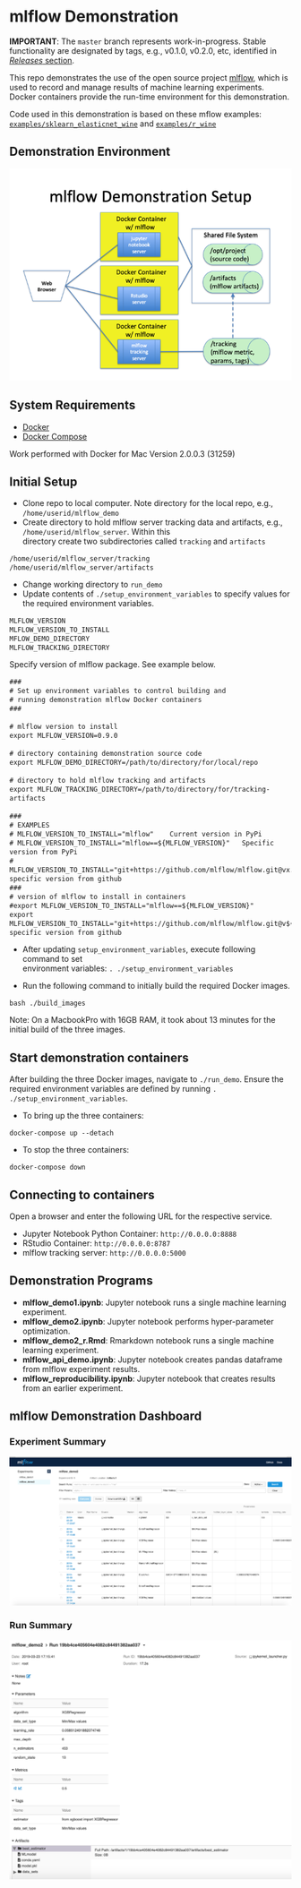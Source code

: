 # mlflow Demonstration

**IMPORTANT**: The `master` branch represents work-in-progress.  Stable functionality are designated by 
tags, e.g., v0.1.0, v0.2.0, etc, identified in 
[_Releases_ section](https://github.com/jimthompson5802/mlflow_demo/releases).

This repo demonstrates the use of the open source project [mlflow](https://mlflow.org), which is used to record 
and manage results of machine learning experiments.  Docker containers
provide the run-time environment for this demonstration.

Code used in this demonstration is based on these mflow examples: 
[`examples/sklearn_elasticnet_wine`](https://github.com/mlflow/mlflow/tree/master/examples/sklearn_elasticnet_wine) 
and [`examples/r_wine`](https://github.com/mlflow/mlflow/tree/master/examples/r_wine)

## Demonstration Environment
![](images/demo_environment_architecture.png)


## System Requirements
* [Docker](https://docs.docker.com/develop/)
* [Docker Compose](https://docs.docker.com/compose/overview/)

Work performed with Docker for Mac Version 2.0.0.3 (31259)


## Initial Setup
* Clone repo to local computer.  Note directory for the local repo, e.g., `/home/userid/mlflow_demo`
* Create directory to hold mlflow server tracking data and artifacts, e.g., `/home/userid/mlflow_server`.  Within this  
directory create two subdirectories called `tracking` and `artifacts`
```
/home/userid/mlflow_server/tracking
/home/userid/mlflow_server/artifacts
```
* Change working directory to `run_demo`
* Update contents of `./setup_environment_variables` to specify values for the required environment variables.
```
MLFLOW_VERSION
MLFLOW_VERSION_TO_INSTALL
MFLOW_DEMO_DIRECTORY
MLFLOW_TRACKING_DIRECTORY
```
 
Specify version of mlflow package.  See example below.
```
###
# Set up environment variables to control building and
# running demonstration mlflow Docker containers
###

# mlflow version to install
export MLFLOW_VERSION=0.9.0

# directory containing demonstration source code
export MLFLOW_DEMO_DIRECTORY=/path/to/directory/for/local/repo

# directory to hold mlflow tracking and artifacts
export MLFLOW_TRACKING_DIRECTORY=/path/to/directory/for/tracking-artifacts

###
# EXAMPLES
# MLFLOW_VERSION_TO_INSTALL="mlflow"    Current version in PyPi
# MLFLOW_VERSION_TO_INSTALL="mlflow==${MLFLOW_VERSION}"   Specific version from PyPi
# MLFLOW_VERSION_TO_INSTALL="git+https://github.com/mlflow/mlflow.git@vx.y.z#egg=mlflow"  specific version from github
###
# version of mlflow to install in containers
#export MLFLOW_VERSION_TO_INSTALL="mlflow==${MLFLOW_VERSION}"
export MLFLOW_VERSION_TO_INSTALL="git+https://github.com/mlflow/mlflow.git@v${MLFLOW_VERSION}#egg=mlflow"  specific version from github

```
* After updating `setup_environment_variables`, execute following command to set  
environment variables: `. ./setup_environment_variables`

* Run the following command to initially build the required Docker images.
```
bash ./build_images
```
Note:  On a MacbookPro with 16GB RAM, it took about 13 minutes for the initial 
build of the three images.


## Start demonstration containers
After building the three Docker images, navigate to `./run_demo`.   Ensure the required
environment variables are defined by running `. ./setup_environment_variables`.
* To bring up the three containers:
```
docker-compose up --detach
```
* To stop the three containers:
```
docker-compose down
```

## Connecting to containers
Open a browser and enter the following URL for the respective service.
* Jupyter Notebook Python Container:  `http://0.0.0.0:8888`
* RStudio Container: `http://0.0.0.0:8787`
* mlflow tracking server: `http://0.0.0.0:5000`

## Demonstration Programs
* **mlflow_demo1.ipynb**: Jupyter notebook runs a single machine learning experiment.
* **mlflow_demo2.ipynb**: Jupyter notebook performs hyper-parameter optimization.
* **mlflow_demo2_r.Rmd**:  Rmarkdown notebook runs a single machine learning experiment.
* **mlflow_api_demo.ipynb**: Jupyter notebook creates pandas dataframe from mlflow experiment results.
* **mlflow_reproducibility.ipynb**: Jupyter notebook that creates results from an earlier experiment. 


## mlflow Demonstration Dashboard

### Experiment Summary
![](images/dashboard_experiment_view.png)

### Run Summary
![](images/dashboard_run_view.png)